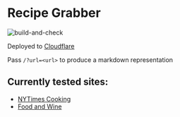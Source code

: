 # Recipe Grabber

![build-and-check](https://github.com/dustinknopoff/nytcooking-grabber/workflows/build-and-check/badge.svg)

Deployed to [Cloudflare](https://nytcooking-grabber.knopoff.workers.dev)

Pass `/?url=<url>` to produce a markdown representation

## Currently tested sites:

- [NYTimes Cooking](https://cooking.nytimes.com)
- [Food and Wine](https://foodandwine.com)

